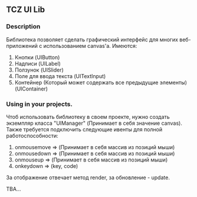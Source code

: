 ## TCZ UI Lib

### Description
Библиотека позволяет сделать графический интерфейс для многих веб-приложений с использованием canvas'а.
Имеются:
1. Кнопки (UIButton)
2. Надписи (UILabel)
3. Ползунок (UISlider)
4. Поле для ввода текста (UITextInput)
5. Контейнер (Который может содержать все предыдущие элементы) (UIContainer)


### Using in your projects.
Чтоб использовать библиотеку в своем проекте, нужно создать экземпляр класса "UIManager" (Принимает в себя значение canvas). Также требуется подключить следующие ивенты для полной работоспособности:
1. onmousemove => (Принимает в себя массив из позиций мыши)
2. onmousedown => (Принимает в себя массив из позиций мыши)
3. onmouseup => (Принимает в себя массив из позиций мыши)
4. onkeydown => (key, code)

За отображение отвечает метод render, за обновление - update.

TBA...